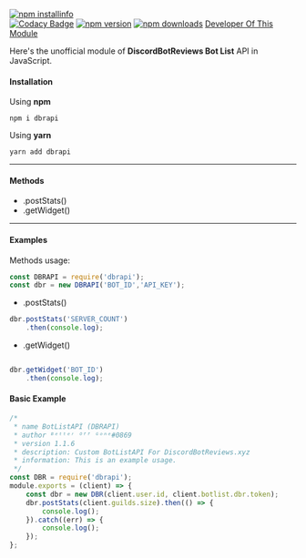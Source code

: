 [![npm installinfo](https://nodei.co/npm/dbrapi.png?downloads=true&stars=true)](https://www.npmjs.com/package/dbrapi)<br>
[![Codacy Badge](https://api.codacy.com/project/badge/Grade/4e138d2f45ee449bbc73b73d6a107fe2)](https://github.com/BetterOffGone/dbrapi)
[![npm version](https://img.shields.io/npm/v/dbrapi.svg?maxAge=3600)](https://www.npmjs.com/package/dbrapi)
[![npm downloads](https://img.shields.io/npm/dt/dbrapi.svg?maxAge=3600)](https://www.npmjs.com/package/dbrapi)
[Developer Of This Module](https://discordbotreviews.xyz/user/626902605905395732)

Here's the unofficial module of **DiscordBotReviews Bot List** API in JavaScript.
#### Installation

Using **npm**

`npm i dbrapi`

Using **yarn**

`yarn add dbrapi`
<hr>

#### Methods
- .postStats()
- .getWidget()
<hr>

#### Examples

Methods usage:
```js
const DBRAPI = require('dbrapi');
const dbr = new DBRAPI('BOT_ID','API_KEY');

```

-  .postStats()
```js
dbr.postStats('SERVER_COUNT')
    .then(console.log);
```

-  .getWidget()
```js

dbr.getWidget('BOT_ID')
    .then(console.log);
```

#### Basic Example

```js
/*
 * name BotListAPI (DBRAPI)
 * author ᴮᵉᵗᵗᵉʳ ᴼᶠᶠ ᴳᵒⁿᵉ#0869
 * version 1.1.6
 * description: Custom BotListAPI For DiscordBotReviews.xyz
 * information: This is an example usage.
 */
const DBR = require('dbrapi');
module.exports = (client) => {
    const dbr = new DBR(client.user.id, client.botlist.dbr.token);
    dbr.postStats(client.guilds.size).then(() => {
        console.log();
    }).catch((err) => {
        console.log();
    });
};
```
